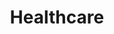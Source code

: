 ---
title:  "Healthcare"
intro: In the healthcare space, we have reduced complexity, improved financial operations, and much more to bring positive outcomes for our partners.
---